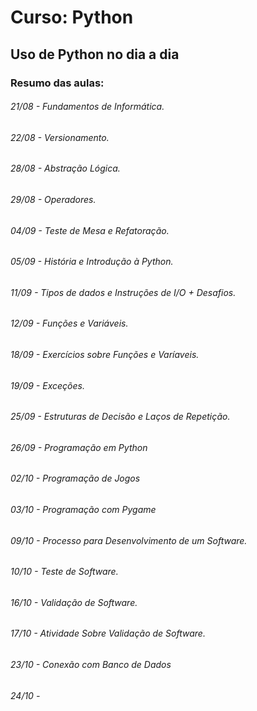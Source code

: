 # Curso: Python
## Uso de Python no dia a dia
### Resumo das aulas:
###### 21/08 - Fundamentos de Informática.
###### 22/08 - Versionamento.
###### 28/08 - Abstração Lógica.
###### 29/08 - Operadores.
###### 04/09 - Teste de Mesa e Refatoração.
###### 05/09 - História e Introdução à Python.
###### 11/09 - Tipos de dados e Instruções de I/O + Desafios.
###### 12/09 - Funções e Variáveis.
###### 18/09 - Exercícios sobre Funções e Varíaveis.
###### 19/09 - Exceções.
###### 25/09 - Estruturas de Decisão e Laços de Repetição.
###### 26/09 - Programação em Python
###### 02/10 - Programação de Jogos
###### 03/10 - Programação com Pygame
###### 09/10 - Processo para Desenvolvimento de um Software.
###### 10/10 - Teste de Software.
###### 16/10 - Validação de Software.
###### 17/10 - Atividade Sobre Validação de Software.
###### 23/10 - Conexão com Banco de Dados
###### 24/10 -





